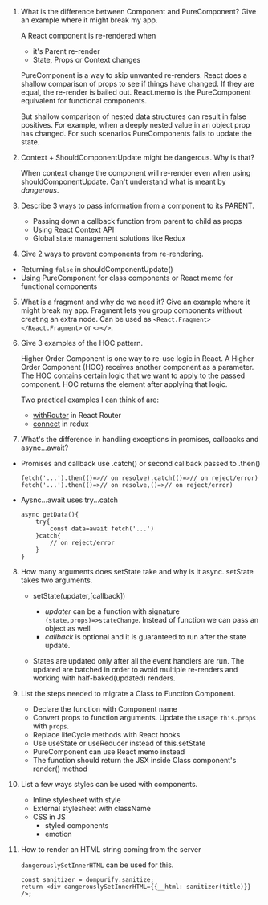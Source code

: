 1. What is the difference between Component and PureComponent? Give an example where it might break my app.

    A React component is re-rendered when 
    - it's Parent re-render
    - State, Props or Context changes

    PureComponent is a way to skip unwanted re-renders. React does a shallow comparison of props to see if things have changed. If they are equal, the re-render is bailed out. React.memo is the PureComponent equivalent for functional components.

    But shallow comparison of nested data structures can result in false positives. For example, when a deeply nested value in an object prop has changed. For such scenarios PureComponents fails to update the state.

2. Context + ShouldComponentUpdate might be dangerous. Why is that?

    When context change the component will re-render even when using shouldComponentUpdate. Can't understand what is meant by _dangerous_.

3. Describe 3 ways to pass information from a component to its PARENT.
    - Passing down a callback function from parent to child as props
    - Using React Context API
    - Global state management solutions like Redux

4. Give 2 ways to prevent components from re-rendering.
- Returning `false` in shouldComponentUpdate()
- Using PureComponent for class components or React memo for functional components

5. What is a fragment and why do we need it? Give an example where it might
break my app.
    Fragment lets you group components without creating an extra node. 
    Can be used as `<React.Fragment></React.Fragment>` or `<></>`.


6. Give 3 examples of the HOC pattern.

    Higher Order Component is one way to re-use logic in React. A Higher Order Component (HOC) receives another component as a parameter. The HOC contains certain logic that we want to apply to the passed component. HOC returns the element after applying that logic.

    Two practical examples I can think of are:
    - [withRouter](https://v5.reactrouter.com/web/api/withRouter) in React Router
    - [connect](https://react-redux.js.org/api/connect) in redux

7. What's the difference in handling exceptions in promises, callbacks and async…await?
- Promises and callback use .catch() or second callback passed to .then()
    ```
    fetch('...').then(()=>// on resolve).catch(()=>// on reject/error)
    fetch('...').then(()=>// on resolve,()=>// on reject/error)
    ```
- Aysnc...await uses try...catch 
    ```
    async getData(){
        try{
            const data=await fetch('...')
        }catch{
            // on reject/error
        }
    }
    ```

8. How many arguments does setState take and why is it async.
    setState takes two arguments.
    - setState(updater,[callback])

        - _updater_ can be a function with signature `(state,props)=>stateChange`. Instead of function we can pass an object as well
        - _callback_ is optional and it is guaranteed to run after the state update.

    - States are updated only after all the event handlers are run. The updated are batched in order to avoid multiple re-renders and working with half-baked(updated) renders.

9. List the steps needed to migrate a Class to Function Component.
    - Declare the function with Component name
    - Convert props to function arguments. Update the usage `this.props` with `props`.
    - Replace lifeCycle methods with React hooks
    - Use useState or useReducer instead of this.setState
    - PureComponent can use React memo instead
    - The function should return the JSX inside Class component's render() method
 

10. List a few ways styles can be used with components.
    - Inline stylesheet with style
    - External stylesheet with className
    - CSS in JS
        - styled components
        - emotion

11. How to render an HTML string coming from the server

    `dangerouslySetInnerHTML` can be used for this.
    ```
    const sanitizer = dompurify.sanitize;
    return <div dangerouslySetInnerHTML={{__html: sanitizer(title)}} />;
    ```